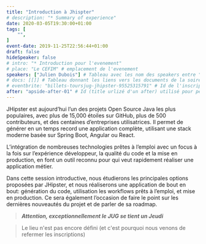 ```yaml
---
title: "Introduction à Jhispter"
# description: "* Summary of experience"
date: 2020-03-05T19:30:00+01:00
tags: [
    "",
]
event-date: 2019-11-25T22:56:44+01:00
draft: false
hideSpeaker: false
# intro: "* Introduction pour l'evenement"
# place: "Le CEFIM" # emplacement de l'evenement
speakers: ["Julien Dubois"] # Tableau avec les nom des speakers entre " et séparé par des , et doit être identique au titre du speaker enregistré !
# docs: [[]] # Tableau donnant les liens vers les documents de la soirée hors affiche - exemple : [["L'inauguration","http://toursjug.cloud.xwiki.com/xwiki/bin/download/Meetings/20080409/InaugurationToursJUG.pdf"], ["Unitils et Selenium","Unitils-Selenium.pdf"]]
# eventbrite: "billets-toursjug-jhipster-95525315791" # Id de l'inscription (la partie de l'URL sr trouvant après https://www.eventbrite.fr/e/ )
after: "apside-after-01" # Id (title urlizé d'un after) utilisé pour peupler la section after d'un evvent (exemple : apside-after-01)
---
```


JHipster est aujourd’hui l’un des projets Open Source Java les plus populaires, avec plus de 15,000 étoiles sur GitHub, plus de 500 contributeurs, et des centaines d’entreprises utilisatrices. Il permet de générer en un temps record une application complète, utilisant une stack moderne basée sur Spring Boot, Angular ou React. 
<!--more-->
L’intégration de nombreuses technologies prêtes à l’emploi avec un focus à la fois sur l’expérience développeur, la qualité du code et la mise en production, en font un outil reconnu pour qui veut rapidement réaliser une application métier.

Dans cette session introductive, nous étudierons les principales options proposées par JHipster, et nous réaliserons une application de bout en bout: génération du code, utilisation les workflows prêts à l’emploi, et mise en production. Ce sera également l’occasion de faire le point sur les dernières nouveautés du projet et de parler de sa roadmap.

> ***Attention, exceptionnellement le JUG se tient un Jeudi***

> Le lieu n'est pas encore défini (et c'est pourquoi nous venons de refermer les inscriptions)

